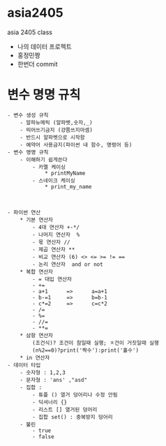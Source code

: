 # asia2405
asia 2405 class
- 나의 데이터 프로젝트
- 홍정민짱
- 한번더 commit
# 변수 명명 규칙
    - 변수 생성 규칙
        - 알파뉴메릭 (알파벳,숫자,_)
        - 띄어쓰기금지 (걍쫌쓰지마셈)
        - 반드시 알파벳으로 시작함
        - 예약어 사용금지(파이썬 내 함수, 명령어 등)
    - 변수 명명 규칙
        - 이해하기 쉽게쓴다
            - 카멜 케이싱
                * printMyName
            - 스네이크 케이싱
                * print_my_name



    - 파이썬 연산
        * 기본 연산자
            - 4대 연산자 +-*/
            - 나머지 연산자  %
            - 몫 연산자 // 
            - 제곱 연산자 **
            - 비교 연산자 (6) <> <= >= != == 
            - 논리 연산자  and or not 
        * 복합 연산자
            - = 대입 연산자
            - +=
            - a+1      =>      a=a+1
            - b-=1     =>      b=b-1
            - c*=2     =>      c=c*2
            - /=
            - %=
            - //=
            - **=
        * 삼항 연산자
            (조건식)? 조건이 참일때 실행; ㅈ건이 거짓일때 실행
            (n%2==0)?print('짝수'):print('홀수')
        * in 연산자
    - 데이터 타입
        - 숫자형 : 1,2,3
        - 문자형 : 'ans' ,"asd"
        - 집합 : 
            - 튜플 () 열거 덩어리나 수정 안됨
            - 딕셔너리 {}
            - 리스트 [] 열거된 덩어리
            - 집합 set() : 중복방지 덩어리
        - 불린  
            - true 
            - false

